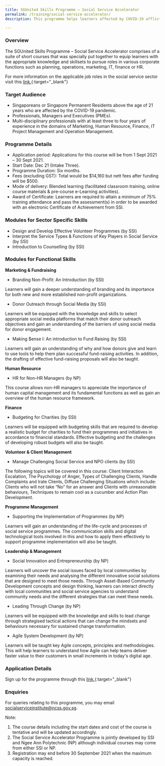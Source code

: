 ```yaml
---
title: SGUnited Skills Programme – Social Service Accelerator
permalink: /training/social-service-accelerator/
description: This programme helps learners affected by COVID-19 afflicted job losses to take up planning, operations, marketing, IT, finance or HR roles in SSAs.

---
```

### Overview

The SGUnited Skills Programme – Social Service Accelerator comprises of a suite of short courses that was specially put together to equip learners with the appropriate knowledge and skillsets to pursue roles in various corporate functions such as planning, operations, marketing, IT, finance or HR. 

For more information on the applicable job roles in the social service sector visit this [link.](https://www.myskillsfuture.gov.sg/content/portal/en/career-resources/career-resources/campaigns/train-and-skill-up-for-jobs-in-Social-Services.html){:target="_blank"}

### Target Audience

-   Singaporeans or Singapore Permanent Residents above the age of 21 years who are affected by the COVID-19 pandemic.
-   Professionals, Managers and Executives (PMEs).
-   Multi-disciplinary professionals with at least three to four years of experience in the domains of Marketing, Human Resource, Finance, IT Project Management and Operation Management.

### Programme Details

-   Application period: Applications for this course will be from 1 Sept 2021 – 30 Sept 2021. 
-   Start Date: Dec 21 (Intake Three).
-   Programme Duration: Six months.
-   Fees (excluding GST): Total would be $14,160 but nett fees after funding will be $500. 
-   Mode of delivery: Blended learning (facilitated classroom training, online course materials & pre-course e-Learning activities).
-   Award of Certificate: Learners are required to attain a minimum of 75% training attendance and pass the assessment(s) in order to be awarded with an electronic Certificate of Achievement from SSI.

### Modules for Sector Specific Skills

-   Design and Develop Effective Volunteer Programmes (by SSI)
-   Interpret the Service Types & Functions of Key Players in Social Service (by SSI)
-   Introduction to Counselling (by SSI)

### Modules for Functional Skills

**Marketing & Fundraising**
-   Branding Non-Profit: An Introduction (by SSI)

Learners will gain a deeper understanding of branding and its importance for both new and more established non-profit organizations.

-   Donor Outreach through Social Media (by SSI)

Learners will be equipped with the knowledge and skills to select appropriate social media platforms that match their donor outreach objectives and gain an understanding of the barriers of using social media for donor engagement. 

-   Making $ense I: An introduction to Fund Raising (by SSI)

Learners will gain an understanding of why and how donors give and learn to use tools to help them plan successful fund-raising activities. In addition, the drafting of effective fund-raising proposals will also be taught. 

**Human Resource**
-   HR for Non-HR Managers (by NP)

This course allows non-HR managers to appreciate the importance of human capital management and its fundamental functions as well as gain an overview of the human resource framework.

**Finance**
-   Budgeting for Charities (by SSI)

Learners will be equipped with budgeting skills that are required to develop a realistic budget for charities to fund their programmes and initiatives in accordance to financial standards. Effective budgeting and the challenges of developing robust budgets will also be taught. 

**Volunteer & Client Management**
-   Manage Challenging Social Service and NPO clients (by SSI)

The following topics will be covered in this course: Client Interaction Escalation, The Psychology of Anger, Types of Challenging Clients, Handle Complaints and Irate Clients, Diffuse Challenging Situations which include: Clients who will not take “No” for an answer and Clients with unreasonable behaviours, Techniques to remain cool as a cucumber and Action Plan Development. 

**Programme Management**
-   Supporting the Implementation of Programmes (by NP)

Learners will gain an understanding of the life-cycle and processes of social service programmes. The communication skills and digital technological tools involved in this and how to apply them effectively to support programme implementation will also be taught.

**Leadership & Management** 
-   Social Innovation and Entrepreneurship (by NP)

Learners will uncover the social issues faced by local communities by examining their needs and analysing the different innovative social solutions that are designed to meet those needs. Through Asset-Based Community Development concepts and design thinking, learners can interact directly with local communities and social service agencies to understand community needs and the different strategies that can meet these needs.

-   Leading Through Change (by NP)

Learners will be equipped with the knowledge and skills to lead change through strategised tactical actions that can change the mindsets and behaviours necessary for sustained change transformation.

-   Agile System Development (by NP)

Learners will be taught key Agile concepts, principles and methodologies. This will help learners to understand how Agile can help teams deliver faster value to their customers in small increments in today's digital age.

### Application Details 

Sign up for the programme through this [link.](https://e-services.ncss.gov.sg/Training/Course/DetailProgramme/9c83d779-89fb-eb11-817c-000c296ee030){:target="_blank"}

### Enquiries

For queries relating to this programme, you may email socialserviceinstitute@ncss.gov.sg.

Note:

1. The course details including the start dates and cost of the course is tentative and will be updated accordingly.
2. The Social Service Accelerator Programme is jointly developed by SSI and Ngee Ann Polytechnic (NP) although individual courses may come from either SSI or NP.
3. Registration may end before 30 September 2021 when the maximum capacity is reached.
